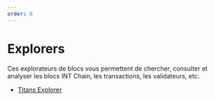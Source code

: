 ```yaml
---
order: 6
---
```


# Explorers

Ces explorateurs de blocs vous permettent de chercher, consulter et analyser les blocs INT Chain, les transactions, les validateurs, etc.

- [Titans Explorer](http://titansexplorer.intchain.io/#/)
